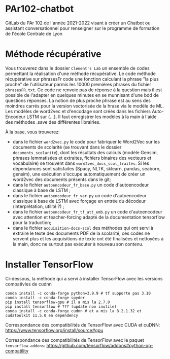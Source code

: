 # PAr102-chatbot

GitLab du PAr 102 de l'année 2021-2022 visant à créer un Chatbot ou assistant conversationnel pour renseigner sur le programme de formation de l'école Centrale de Lyon

# Méthode récupérative
Vous trouverez dans le dossier `Clement's Lab` un ensemble de codes permettant la réalisation d'une méthode récupérative.
Le code méthode récupérative sur phrasesFr code une fonction calculant la phrase "la plus proche" de l'utilisateur parmis les 10000 premières phrases du fichier `phrasesFR.txt`. Ce code ne renvoie pas de réponse à la question mais il est possible de l'adapter en quelques minutes en se munnisant d'une bdd de questions réponses.
La notion de plus proche phrase est au sens des moindres carrés pour la version vectorisée de la hrase via le modèle de ML.
Les modèles de word2vec et d'encodage sont créés dans les fichiers Auto-Encodeur LSTM sur {...}. Il faut enregistrer les modèles à la main à l'aide des méthodes .save des différentes librairies.
 


À la base, vous trouverez:
- dans le fichier `word2vec.py` le code pour fabriquer le Word2Vec sur les documents de scolarité (se trouvant dans le dossier `documents_scolarité`), dont les résultats des calculs (modèle Gensim, phrases lemmatisées et extraites, fichiers binaires des vecteurs et vocabulaire) se trouvent dans `word2vec_docs_scol_traités`. Si les dépendances sont satisfaites (Spacy, NLTK, sklearn, pandas, seaborn, gensim), une exécution s'occupe automatiquement de créer un word2vec des documents présents dans le git;
- dans le fichier `autoencodeur_fr_base.py` un code d'autoencodeur classique à base de LSTM ;
- dans le fichier `autoencodeur_fr_var.py` un code d'autoencodeur classique à base de LSTM avec forçage en entrée du décodeur (interprétation, utilité ?) ;
- dans le fichier `autoencodeur_fr_tf_att_emb.py` un code d'autoencodeur avec attention et teacher-forcing adapté de la documentation tensorflow pour la traduction;
- dans le fichier `acquisition-docs-scol` des méthodes qui ont servi à extraire le texte des documents PDF de la scolarité, ces codes ne servent plus et les acquisitions de texte ont été finalisées et nettoyées à la main, donc ne surtout pas exécuter à nouveau son contenu.

# Installer TensorFlow
Ci-dessous, la méthode qui a servi à installer TensorFlow avec les versions compativles de cudnn

```
conda install -c conda-forge python=3.9.9 # tf supporte pas 3.10
conda install -c conda-forge spyder
pip install tensorflow-gpu # il a mis la 2.7.0
pip install tensorflow # ??? (update non inutile)
conda install -c conda-forge cudnn # et a mis la 8.2.1.32 et cudatoolkit 11.5.0 en dependency
```
Correspondance des compatibilités de TensorFlow avec CUDA et cuDNN: https://www.tensorflow.org/install/source#gpu

Correspondance des compatibilités de TensorFlow avec le paquet `tensorflow-addons`: https://github.com/tensorflow/addons#python-op-compatility

